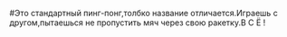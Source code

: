 #Это стандартный пинг-понг,толбко название отличается.Играешь с другом,пытаешься не пропустить мяч через свою ракетку.В С Ё ! 
